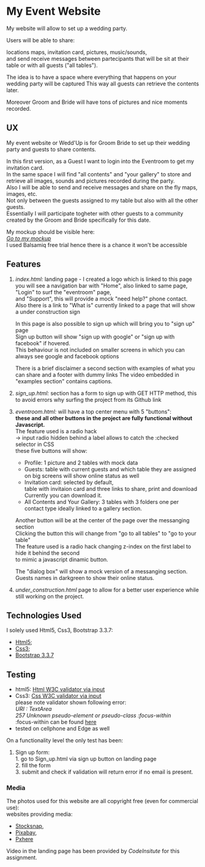 # My Event Website

My website will allow to set up a wedding party.

Users will be able to share:

locations maps, invitation card, pictures, music/sounds,   
   and send receive messages between partecipants that will be sit at their table
   or with all guests ("all tables").
   
The idea is to have a space where everything that happens on your wedding party will be captured 
This way all guests can retrieve the contents later.

Moreover Groom and Bride will have tons of pictures and nice moments recorded.

## UX

My event website or Wedd'Up is for Groom Bride to set up their wedding party and guests to share contents.

In this first version, as a Guest I want to login into the Eventroom to get my invitation card.  
  In the same space I will find "all contents" and "your gallery" to store and retrieve all images, sounds and pictures 
  recorded during the party.  
  Also I will be able to send and receive messages and share on the fly maps, images, etc.   
  Not only between the guests assigned to my table but also with all the other guests.  
  Essentially I will participate togheter with other guests to a community   
  created by the Groom and Bride specifically for this date.  

My mockup should be visible here:  
*[Go to my mockup](https://balsamiq.cloud/svddr58/plz55db/r2278?f=N4IgUiBcCMA0IDkpxAYWfAMhkAhHAsjgFo4DSUA2gLoC%2BQA%3D "MyMockup")*  
I used Balsamiq free trial hence there is a chance it won't be accessible

## Features

1) _index.html:_ landing page - I created a logo which is linked to this page  
    you will see a navigation bar with "Home", also linked to same page, "Login" to surf the "eventroom" page,  
    and "Support", this will provide a mock "need help?" phone contact.   
    Also there is a link to "What is" currently linked to a page that will show a under construction sign   
    
    In this page is also possible to sign up which will bring you to "sign up" page  
    Sign up button will show "sign up with google" or "sign up with facebook" if hovered.  
    This behaviour is not included on smaller screens in which you can always see google and facebook options  
    
    There is a brief disclaimer a second section with examples of what you can share and a footer with dummy links
    The video embedded in "examples section" contains captions.  

2) *sign_up.html:* section has a form to sign up with GET HTTP method, this to avoid errors why surfing the project from its Github link   

3) _eventroom.html:_ will have a top center menu with 5 "buttons":   
    **these and all other buttons in the project are fully functional without Javascript.**  
    The feature used is a radio hack   
    -> input radio hidden behind a label allows to catch the :checked selector in CSS  
    these five buttons will show:   
    + Profile: 1 picture and 2 tables with mock data  
    + Guests: table with current guests and which table they are assigned   
            on big screens will show online status as well     
    + Invitation card: selected by default,     
        table with invitaion card and three links to share, print and download
        Currently you can download it.  
    + All Contents and Your Gallery: 3 tables with 3 folders one per contact type ideally linked to a gallery section.  
    
    Another button will be at the center of the page over the messanging section  
    Clicking the button this will change from "go to all tables" to "go to your table"  
    The feature used is a radio hack changing z-index on the first label to hide it behind the second  
    to mimic a javascript dinamic button.   
    
    The "dialog box" will show a mock version of a messanging section.   
    Guests names in darkgreen to show their online status.  
    
4) *under_construction.html* page to allow for a better user experience while still working on the project.

## Technologies Used

I solely used Html5, Css3, Bootstrap 3.3.7:

+ [Html5](https://developer.mozilla.org/en-US/docs/Web/Guide/HTML/HTML5);
+ [Css3](https://developer.mozilla.org/en-US/docs/Web/CSS/CSS3);
+ [Bootstrap 3.3.7](https://getbootstrap.com/docs/3.3/getting-started/)

## Testing

+ html5: [Html W3C validator via input](https://validator.w3.org)  
+ Css3: [Css W3C validator via input](https://jigsaw.w3.org/css-validator/validator)  
    please note validator shown following error:  
    *URI : TextArea  
    257		Unknown pseudo-element or pseudo-class :focus-within*  
    :focus-within can be found [here](https://developer.mozilla.org/en-US/docs/Web/CSS/:focus-within)
+ tested on cellphone and Edge as well

On a functionality level the only test has been:
 1. Sign up form:  
        1. go to Sign_up.html via sign up button on landing page  
        2. fill the form   
        3. submit and check if validation will return error if no email is present.

### Media

The photos used for this website are all copyright free (even for commercial use):  
websites providing media:   
+ [Stocksnap](https://stocksnap.io/),
+ [Pixabay](https://pixabay.com/),
+ [Pxhere](https://pxhere.com/)

Video in the landing page has been provided by *CodeInsitute* for this assignment.
